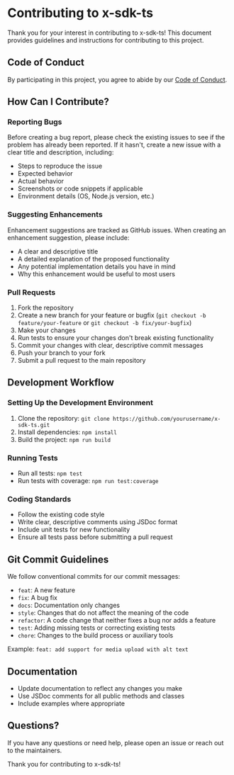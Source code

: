 # Contributing to x-sdk-ts

Thank you for your interest in contributing to x-sdk-ts! This document provides guidelines and instructions for contributing to this project.

## Code of Conduct

By participating in this project, you agree to abide by our [Code of Conduct](CODE_OF_CONDUCT.md).

## How Can I Contribute?

### Reporting Bugs

Before creating a bug report, please check the existing issues to see if the problem has already been reported. If it hasn't, create a new issue with a clear title and description, including:

- Steps to reproduce the issue
- Expected behavior
- Actual behavior
- Screenshots or code snippets if applicable
- Environment details (OS, Node.js version, etc.)

### Suggesting Enhancements

Enhancement suggestions are tracked as GitHub issues. When creating an enhancement suggestion, please include:

- A clear and descriptive title
- A detailed explanation of the proposed functionality
- Any potential implementation details you have in mind
- Why this enhancement would be useful to most users

### Pull Requests

1. Fork the repository
2. Create a new branch for your feature or bugfix (`git checkout -b feature/your-feature` or `git checkout -b fix/your-bugfix`)
3. Make your changes
4. Run tests to ensure your changes don't break existing functionality
5. Commit your changes with clear, descriptive commit messages
6. Push your branch to your fork
7. Submit a pull request to the main repository

## Development Workflow

### Setting Up the Development Environment

1. Clone the repository: `git clone https://github.com/yourusername/x-sdk-ts.git`
2. Install dependencies: `npm install`
3. Build the project: `npm run build`

### Running Tests

- Run all tests: `npm test`
- Run tests with coverage: `npm run test:coverage`

### Coding Standards

- Follow the existing code style
- Write clear, descriptive comments using JSDoc format
- Include unit tests for new functionality
- Ensure all tests pass before submitting a pull request

## Git Commit Guidelines

We follow conventional commits for our commit messages:

- `feat`: A new feature
- `fix`: A bug fix
- `docs`: Documentation only changes
- `style`: Changes that do not affect the meaning of the code
- `refactor`: A code change that neither fixes a bug nor adds a feature
- `test`: Adding missing tests or correcting existing tests
- `chore`: Changes to the build process or auxiliary tools

Example: `feat: add support for media upload with alt text`

## Documentation

- Update documentation to reflect any changes you make
- Use JSDoc comments for all public methods and classes
- Include examples where appropriate

## Questions?

If you have any questions or need help, please open an issue or reach out to the maintainers.

Thank you for contributing to x-sdk-ts! 